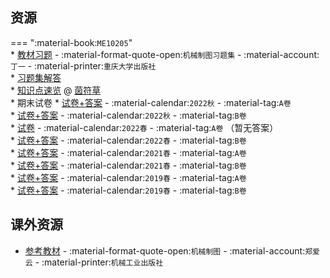 ## 资源  
=== ":material-book:`ME10205`"  
    * [教材习题](https://api.mir6.com/api/lanzou?url=https://cqu-openlib.lanzout.com/iEP3l29ibhle&down=true) - :material-format-quote-open:`机械制图习题集` - :material-account:`丁一` - :material-printer:`重庆大学出版社`  
    * [习题集解答](https://api.mir6.com/api/lanzou?url=https://cqu-openlib.lanzout.com/iaxSq23c0r6b&down=true)  
    * [知识点速览](https://api.mir6.com/api/lanzou?url=https://cqu-openlib.lanzout.com/iaxSq23c0r6b&down=true) @ [茵符草](../contributor/茵符草.md)  
    * 期末试卷
        * [试卷+答案](https://api.mir6.com/api/lanzou?url=https://cqu-openlib.lanzout.com/iyNjz2bpr5cd&down=true) - :material-calendar:`2022秋` - :material-tag:`A卷`  
        * [试卷+答案](https://api.mir6.com/api/lanzou?url=https://cqu-openlib.lanzout.com/iKUNC29id7wh&down=true) - :material-calendar:`2022秋` - :material-tag:`B卷`  
        * [试卷](https://api.mir6.com/api/lanzou?url=https://cqu-openlib.lanzout.com/ijuU429id6yd&down=true) - :material-calendar:`2022春` - :material-tag:`A卷` （暂无答案）  
        * [试卷+答案](https://api.mir6.com/api/lanzou?url=https://cqu-openlib.lanzout.com/imCNM29id7mh&down=true) - :material-calendar:`2022春` - :material-tag:`B卷`  
        * [试卷+答案](https://api.mir6.com/api/lanzou?url=https://cqu-openlib.lanzout.com/iYBXt29id6hg&down=true) - :material-calendar:`2021春` - :material-tag:`A卷`  
        * [试卷+答案](https://api.mir6.com/api/lanzou?url=https://cqu-openlib.lanzout.com/is97h29id6od&down=true) - :material-calendar:`2021春` - :material-tag:`B卷`  
        * [试卷+答案](https://api.mir6.com/api/lanzou?url=https://cqu-openlib.lanzout.com/i90sS29id5qj&down=true) - :material-calendar:`2019春` - :material-tag:`A卷`  
        * [试卷+答案](https://api.mir6.com/api/lanzou?url=https://cqu-openlib.lanzout.com/iSasi29id5zi&down=true) - :material-calendar:`2019春` - :material-tag:`B卷`  

## 课外资源
- [参考教材](https://api.mir6.com/api/lanzou?url=https://cqu-openlib.lanzout.com/iMtbC2abjt1i&down=true) - :material-format-quote-open:`机械制图` - :material-account:`郑爱云` - :material-printer:`机械工业出版社` 